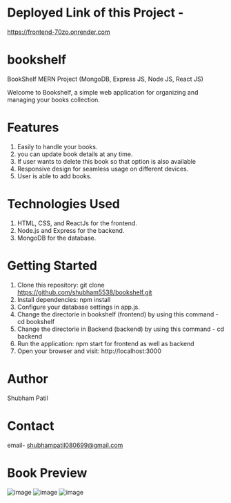 # Deployed Link of this Project -
  https://frontend-70zo.onrender.com


# bookshelf
BookShelf MERN Project 
(MongoDB, Express JS, Node JS, React JS)

Welcome to Bookshelf, a simple web application for organizing and managing your books collection.

# Features

1. Easily to handle your books.
2. you can update book details at any time.
3. If user wants to delete this book so that option is also available
4. Responsive design for seamless usage on different devices.
5. User is able to add books.


# Technologies Used

1. HTML, CSS, and ReactJs for the frontend.
2. Node.js and Express for the backend.
3. MongoDB for the database.


# Getting Started

1. Clone this repository: git clone https://github.com/shubham5538/bookshelf.git
2. Install dependencies: npm install
3. Configure your database settings in app.js.
4. Change the directorie in bookshelf (frontend) by using this command -    cd bookshelf
5. Change the directorie in Backend (backend) by using this command  -      cd backend
6. Run the application: npm start for frontend as well as backend
7. Open your browser and visit: http://localhost:3000

 
# Author

Shubham Patil

# Contact
email- shubhampatil080699@gmail.com

# Book Preview 


![image](https://github.com/shubham5538/bookshelf/assets/80771033/91d93682-bcbd-47dc-9fcc-54ce24621b86)
![image](https://github.com/shubham5538/frontend-shelf/assets/80771033/1db31f17-f3ff-4f99-acb1-6529b257b768)
![image](https://github.com/shubham5538/frontend-shelf/assets/80771033/724c877b-cb32-4cab-b468-09eb2a75013e)


